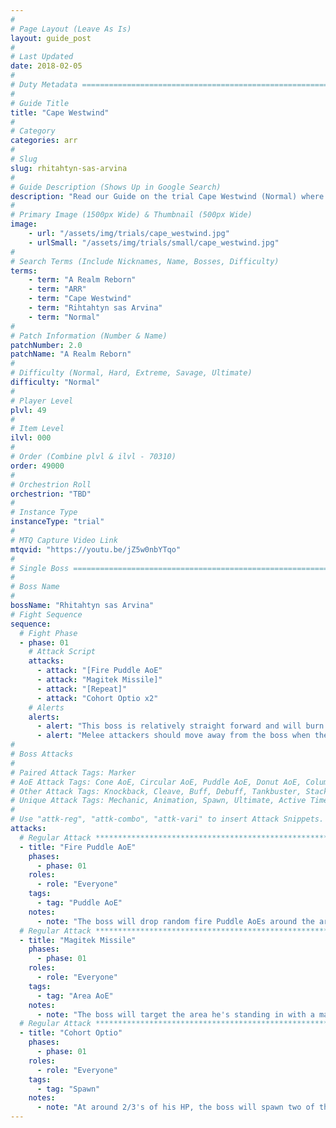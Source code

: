```yaml
---
#
# Page Layout (Leave As Is)
layout: guide_post
#
# Last Updated
date: 2018-02-05
#
# Duty Metadata ================================================================
#
# Guide Title
title: "Cape Westwind"
#
# Category
categories: arr
#
# Slug
slug: rhitahtyn-sas-arvina
#
# Guide Description (Shows Up in Google Search)
description: "Read our Guide on the trial Cape Westwind (Normal) where you'll face off against Rhitahtyn sas Arvina."
#
# Primary Image (1500px Wide) & Thumbnail (500px Wide)
image:
    - url: "/assets/img/trials/cape_westwind.jpg"
    - urlSmall: "/assets/img/trials/small/cape_westwind.jpg"
#
# Search Terms (Include Nicknames, Name, Bosses, Difficulty)
terms:
    - term: "A Realm Reborn"
    - term: "ARR"
    - term: "Cape Westwind"
    - term: "Rihtahtyn sas Arvina"
    - term: "Normal"
#
# Patch Information (Number & Name)
patchNumber: 2.0
patchName: "A Realm Reborn"
#
# Difficulty (Normal, Hard, Extreme, Savage, Ultimate)
difficulty: "Normal"
#
# Player Level
plvl: 49
#
# Item Level
ilvl: 000
#
# Order (Combine plvl & ilvl - 70310)
order: 49000
#
# Orchestrion Roll
orchestrion: "TBD"
#
# Instance Type
instanceType: "trial"
#
# MTQ Capture Video Link
mtqvid: "https://youtu.be/jZ5w0nbYTqo"
#
# Single Boss ==================================================================
#
# Boss Name
#
bossName: "Rhitahtyn sas Arvina"
# Fight Sequence
sequence:
  # Fight Phase
  - phase: 01
    # Attack Script
    attacks:
      - attack: "[Fire Puddle AoE"
      - attack: "Magitek Missile]"
      - attack: "[Repeat]"
      - attack: "Cohort Optio x2"
    # Alerts
    alerts:
      - alert: "This boss is relatively straight forward and will burn down quickly."
      - alert: "Melee attackers should move away from the boss when the text cue appears, indicating that the boss is about to hit the group with Magitek Missile in his immediate vicinity."
#
# Boss Attacks
#
# Paired Attack Tags: Marker
# AoE Attack Tags: Cone AoE, Circular AoE, Puddle AoE, Donut AoE, Column AoE, Area AoE, Point Blank AoE, Raid Wide AoE, Proximity AoE
# Other Attack Tags: Knockback, Cleave, Buff, Debuff, Tankbuster, Stack, Spread, Tether, Stun
# Unique Attack Tags: Mechanic, Animation, Spawn, Ultimate, Active Time Maneuver
#
# Use "attk-reg", "attk-combo", "attk-vari" to insert Attack Snippets.
attacks:
  # Regular Attack *************************************************************
  - title: "Fire Puddle AoE"
    phases:
      - phase: 01
    roles:
      - role: "Everyone"
    tags:
      - tag: "Puddle AoE"
    notes:
      - note: "The boss will drop random fire Puddle AoEs around the arena - avoid as necessary."
  # Regular Attack *********************************************************
  - title: "Magitek Missile"
    phases:
      - phase: 01
    roles:
      - role: "Everyone"
    tags:
      - tag: "Area AoE"
    notes:
      - note: "The boss will target the area he's standing in with a massive AoE - tanks can help players avoid being hit by moving the boss away from the group when the text cue appears on screen that the boss is readying the attack."
  # Regular Attack *********************************************************
  - title: "Cohort Optio"
    phases:
      - phase: 01
    roles:
      - role: "Everyone"
    tags:
      - tag: "Spawn"
    notes:
      - note: "At around 2/3's of his HP, the boss will spawn two of these adds at the gate - the off-tank should pick them up and DPS should burn them down."
---
```

